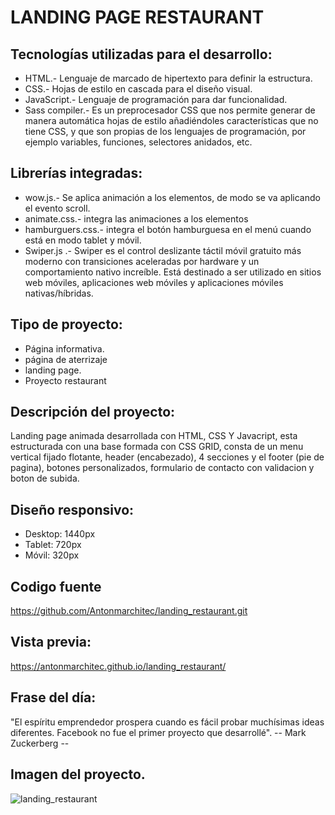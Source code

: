 # LANDING PAGE RESTAURANT 

## Tecnologías utilizadas para el desarrollo:
- HTML.- Lenguaje de marcado de hipertexto para definir la estructura.
- CSS.- Hojas de estilo en cascada para el diseño visual.
- JavaScript.- Lenguaje de programación para dar funcionalidad. 
- Sass compiler.- Es un preprocesador CSS que nos permite generar de manera automática hojas de estilo añadiéndoles características que no tiene CSS, y que son propias de los lenguajes de programación, por ejemplo variables, funciones, selectores anidados, etc.

## Librerías integradas: 
- wow.js.- Se aplica animación a los elementos, de modo se va aplicando el evento scroll.
- animate.css.- integra las animaciones a los elementos
- hamburguers.css.- integra el botón hamburguesa en el menú cuando está en modo tablet y móvil.
- Swiper.js .- Swiper es el control deslizante táctil móvil gratuito más moderno con transiciones   aceleradas por hardware y un comportamiento nativo increíble. Está destinado a ser utilizado en sitios web móviles, aplicaciones web móviles y aplicaciones móviles nativas/híbridas.

## Tipo de proyecto:
- Página informativa.
- página de aterrizaje
- landing page.
- Proyecto restaurant

## Descripción del proyecto:
Landing page animada desarrollada con HTML, CSS Y Javacript, esta estructurada con una base formada con CSS GRID, consta de un menu vertical fijado flotante, header (encabezado), 4 secciones y el footer (pie de pagina), botones personalizados, formulario de contacto con validacion y boton de subida.   

## Diseño responsivo:
- Desktop: 1440px   
- Tablet: 720px
- Móvil: 320px

## Codigo fuente
https://github.com/Antonmarchitec/landing_restaurant.git

## Vista previa:
https://antonmarchitec.github.io/landing_restaurant/

## Frase del día:
"El espíritu emprendedor prospera cuando es fácil probar muchísimas ideas diferentes. Facebook no fue el primer proyecto que desarrollé".
-- Mark Zuckerberg --

## Imagen del proyecto.

![landing_restaurant](https://user-images.githubusercontent.com/70084380/192084792-314c1f6e-238e-4b9e-b3a8-591f92bc29bd.jpg)



